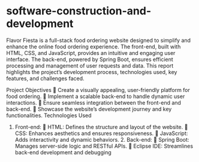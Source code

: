 # software-construction-and-development

Flavor Fiesta is a full-stack food ordering website designed to simplify and
enhance the online food ordering experience. The front-end, built with HTML, CSS, and JavaScript, provides an intuitive and engaging user interface. The
back-end, powered by Spring Boot, ensures efficient processing and
management of user requests and data. This report highlights the project’s
development process, technologies used, key features, and challenges faced.

Project Objectives
 Create a visually appealing, user-friendly platform for food ordering.  Implement a scalable back-end to handle dynamic user interactions.  Ensure seamless integration between the front-end and back-end.  Showcase the website’s development journey and key functionalities. Technologies Used
1. Front-end:
 HTML: Defines the structure and layout of the website.  CSS: Enhances aesthetics and ensures responsiveness.  JavaScript: Adds interactivity and dynamic behaviors. 2. Back-end:
 Spring Boot: Manages server-side logic and RESTful APIs.  Eclipse IDE: Streamlines back-end development and debugging
